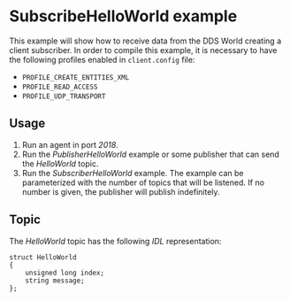 # SubscribeHelloWorld example

This example will show how to receive data from the DDS World creating a client subscriber.
In order to compile this example, it is necessary to have the following profiles enabled in `client.config` file:

- `PROFILE_CREATE_ENTITIES_XML`
- `PROFILE_READ_ACCESS`
- `PROFILE_UDP_TRANSPORT`

## Usage
1. Run an agent in port *2018*.
2. Run the *PublisherHelloWorld* example or some publisher that can send the *HelloWorld* topic.
3. Run the *SubscriberHelloWorld* example.
   The example can be parameterized with the number of topics that will be listened.
   If no number is given, the publisher will publish indefinitely.

## Topic

The *HelloWorld* topic has the following *IDL* representation:

```
struct HelloWorld
{
	unsigned long index;
	string message;
};
```

